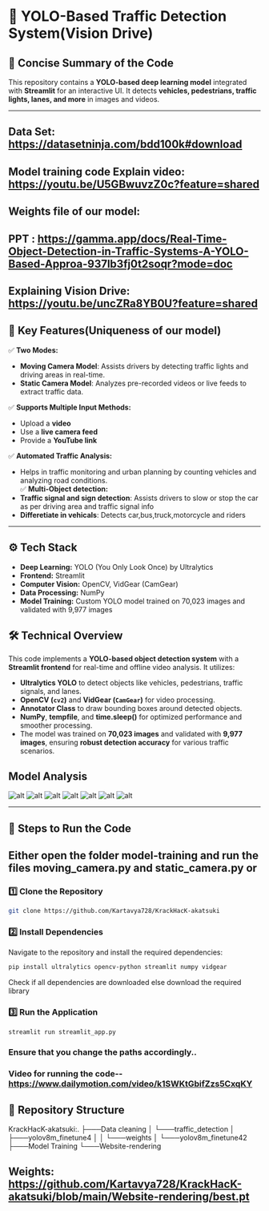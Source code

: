 # 🚦 YOLO-Based Traffic Detection System(Vision Drive)

## 📌 Concise Summary of the Code
This repository contains a **YOLO-based deep learning model** integrated with **Streamlit** for an interactive UI. It detects **vehicles, pedestrians, traffic lights, lanes, and more** in images and videos.

---
## Data Set: https://datasetninja.com/bdd100k#download
## Model training code Explain video: https://youtu.be/U5GBwuvzZ0c?feature=shared
## Weights file of our model: 
## PPT : https://gamma.app/docs/Real-Time-Object-Detection-in-Traffic-Systems-A-YOLO-Based-Approa-937lb3fj0t2soqr?mode=doc
## Explaining Vision Drive: https://youtu.be/uncZRa8YB0U?feature=shared
## 🔑 Key Features(Uniqueness of our model)


✅ **Two Modes:**  
- **Moving Camera Model**: Assists drivers by detecting traffic lights and driving areas in real-time.  
- **Static Camera Model**: Analyzes pre-recorded videos or live feeds to extract traffic data.  

✅ **Supports Multiple Input Methods:**  
- Upload a **video**  
- Use a **live camera feed**  
- Provide a **YouTube link**  

✅ **Automated Traffic Analysis:**  
- Helps in traffic monitoring and urban planning by counting vehicles and analyzing road conditions.  
✅ **Multi-Object detection:**  
- **Traffic signal and sign detection**: Assists drivers to slow or stop the car as per driving area and traffic signal info  
- **Differetiate in vehicals**: Detects car,bus,truck,motorcycle and riders 
---
## ⚙️ Tech Stack
- **Deep Learning:** YOLO (You Only Look Once) by Ultralytics  
- **Frontend:** Streamlit   
- **Computer Vision:** OpenCV, VidGear (CamGear)  
- **Data Processing:** NumPy  
- **Model Training:** Custom YOLO model trained on 70,023 images and validated with 9,977 images  

## 🛠 Technical Overview
This code implements a **YOLO-based object detection system** with a **Streamlit frontend** for real-time and offline video analysis. It utilizes:

- **Ultralytics YOLO** to detect objects like vehicles, pedestrians, traffic signals, and lanes.  
- **OpenCV (`cv2`)** and **VidGear (`CamGear`)** for video processing.  
- **Annotator Class** to draw bounding boxes around detected objects.  
- **NumPy**, **tempfile**, and **time.sleep()** for optimized performance and smoother processing.  
- The model was trained on **70,023 images** and validated with **9,977 images**, ensuring **robust detection accuracy** for various traffic scenarios.  

## Model Analysis
![alt](https://github.com/Kartavya728/KrackHacK-akatsuki/blob/main/Data%20cleaning/traffic_detection/yolov8m_finetune4/F1_curve.png)
![alt](https://github.com/Kartavya728/KrackHacK-akatsuki/blob/main/Data%20cleaning/traffic_detection/yolov8m_finetune4/PR_curve.png)
![alt](https://github.com/Kartavya728/KrackHacK-akatsuki/blob/main/Data%20cleaning/traffic_detection/yolov8m_finetune4/P_curve.png)
![alt](https://github.com/Kartavya728/KrackHacK-akatsuki/blob/main/Data%20cleaning/traffic_detection/yolov8m_finetune4/R_curve.png)
![alt](https://github.com/Kartavya728/KrackHacK-akatsuki/blob/main/Data%20cleaning/traffic_detection/yolov8m_finetune4/confusion_matrix.px)
![alt](https://github.com/Kartavya728/KrackHacK-akatsuki/blob/main/Data%20cleaning/traffic_detection/yolov8m_finetune4/confusion_matrix_normalized.png)
![alt](https://github.com/Kartavya728/KrackHacK-akatsuki/blob/main/Data%20cleaning/traffic_detection/yolov8m_finetune4/results.png)

---

## 🚀 Steps to Run the Code
## Either open the folder model-training and run the files moving_camera.py and static_camera.py or 
### 1️⃣ Clone the Repository
```bash
git clone https://github.com/Kartavya728/KrackHacK-akatsuki
```
### 2️⃣ Install Dependencies
Navigate to the repository and install the required dependencies:
```bash 
pip install ultralytics opencv-python streamlit numpy vidgear
```
Check if all dependencies are downloaded else download the required library
### 3️⃣ Run the Application
```bash
streamlit run streamlit_app.py
```
### Ensure that you change the paths accordingly..
### Video for running the code-- https://www.dailymotion.com/video/k1SWKtGbifZzs5CxqKY
## 📁 Repository Structure
KrackHacK-akatsuki:.
├───Data cleaning
│   └───traffic_detection
│       ├───yolov8m_finetune4
│       │   └───weights
│       └───yolov8m_finetune42
├───Model Training
└───Website-rendering
## Weights: https://github.com/Kartavya728/KrackHacK-akatsuki/blob/main/Website-rendering/best.pt
